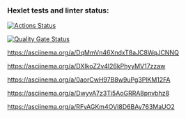 ### Hexlet tests and linter status:
[![Actions Status](https://github.com/AnaMirSia/frontend-project-44/actions/workflows/hexlet-check.yml/badge.svg)](https://github.com/AnaMirSia/frontend-project-44/actions)

[![Quality Gate Status](https://sonarcloud.io/api/project_badges/measure?project=AnaMirSia_frontend-project-44&metric=alert_status)](https://sonarcloud.io/summary/new_code?id=AnaMirSia_frontend-project-44)

https://asciinema.org/a/DqMmVn46XndxT8aJC8WqJCNNQ

https://asciinema.org/a/DXIkoZ2v4l26kPhyyMV17zzaw

https://asciinema.org/a/0aorCwH97B8w9uPg3PlKM12FA

https://asciinema.org/a/DwyvA7z3Ti5AoGRRA8pnvbhz8

https://asciinema.org/a/RFvAGKm4OVI8D6BAy763MaUO2
